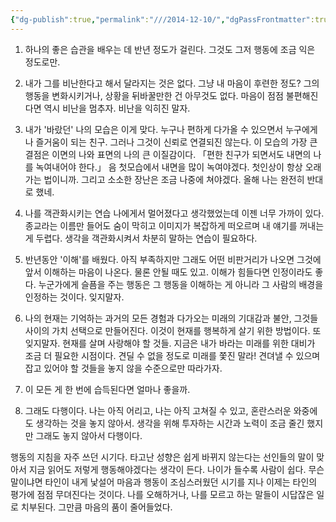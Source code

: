 ```yaml
---
{"dg-publish":true,"permalink":"///2014-12-10/","dgPassFrontmatter":true}
---
```



1. 하나의 좋은 습관을 배우는 데 반년 정도가 걸린다. 그것도 그저 행동에 조금 익은 정도로만.

2. 내가 그를 비난한다고 해서 달라지는 것은 없다. 그냥 내 마음이 후련한 정도? 그의 행동을 변화시키거나, 상황을 뒤바꿀만한 건 아무것도 없다. 마음이 점점 불편해진다면 역시 비난을 멈추자. 비난을 익히진 말자.

3. 내가 '바랐던' 나의 모습은 이게 맞다.
누구나 편하게 다가올 수 있으면서 누구에게나 즐거움이 되는 친구.
그러나 그것이 신뢰로 연결되진 않는다.
이 모습의 가장 큰 결점은 이면의 나와 표면의 나의 큰 이질감이다.
「편한 친구가 되면서도 내면의 나를 녹여내어야 한다.」
음 첫모습에서 내면을 많이 녹여야겠다.
첫인상이 항상 오래가는 법이니까.
그리고 소소한 장난은 조금 나중에 쳐야겠다.
올해 나는 완전히 반대로 했네.

4. 나를 객관화시키는 연습
나에게서 멀어졌다고 생각했었는데
이젠 너무 가까이 있다.
종교라는 이름만 들어도 숨이 막히고
이미지가 복잡하게 떠오르며
내 얘기를 꺼내는 게 두렵다.
생각을 객관화시켜서 차분히 말하는 연습이 필요하다.

5. 반년동안 '이해'를 배웠다.
아직 부족하지만 그래도 어떤 비판거리가 나오면 그것에 앞서 이해하는 마음이 나온다.
물론 안될 때도 있고.
이해가 힘들다면 인정이라도 좋다.
누군가에게 슬픔을 주는 행동은 그 행동을 이해하는 게 아니라 그 사람의 배경을 인정하는 것이다. 잊지말자.

6. 나의 현재는 기억하는 과거의 모든 경험과 다가오는 미래의 기대감과 불안, 그것들 사이의 가치 선택으로 만들어진다.
이것이 현재를 행복하게 살기 위한 방법이다.
또 잊지말자. 현재를 살며 사랑해야 할 것들.
지금은 내가 바라는 미래를 위한 대비가 조금 더 필요한 시점이다.
견딜 수 없을 정도로 미래를 쫓진 말라!
견뎌낼 수 있으며 잡고 있어야 할 것들을 놓지 않을 수준으로만 따라가자.

7. 이 모든 게 한 번에 습득된다면 얼마나 좋을까.

8. 그래도 다행이다. 나는 아직 어리고,  나는 아직 고쳐질 수 있고, 혼란스러운 와중에도 생각하는 것을 놓지 않아서.
생각을 위해 투자하는 시간과 노력이 조금 줄긴 했지만 그래도 놓지 않아서 다행이다.

행동의 지침을 자주 쓰던 시기다. 타고난 성향은 쉽게 바뀌지 않는다는 선인들의 말이 맞아서 지금 읽어도 저렇게 행동해야겠다는 생각이 든다. 나이가 들수록 사람이 쉽다. 무슨 말이냐면 타인이 내게 낯설어 마음과 행동이 조심스러웠던 시기를 지나 이제는 타인의 평가에 점점 무뎌진다는 것이다. 나를 오해하거나, 나를 모르고 하는 말들이 시답잖은 일로 치부된다. 그만큼 마음의 품이 줄어들었다.